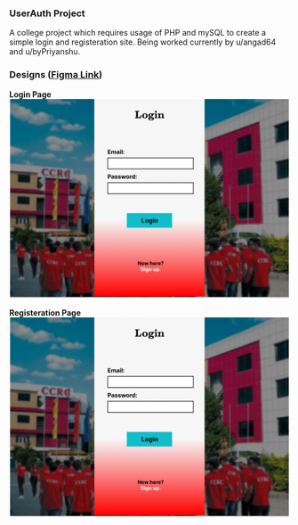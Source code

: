 ### UserAuth Project
A college project which requires usage of PHP and mySQL to create a simple login and registeration site. Being worked currently by u/angad64 and u/byPriyanshu. 

### Designs ([Figma Link](https://www.figma.com/files/team/1332287089796025322/Angad-Katuwal's-team?fuid=1059876756677196089]](https://www.figma.com/files/team/1332287089796025322/Angad-Katuwal's-team?fuid=1059876756677196089)))
  
**Login Page**
![Login](/Assets/Design/login.png)

**Registeration Page**
![Register](/Assets/Design/login.png)
